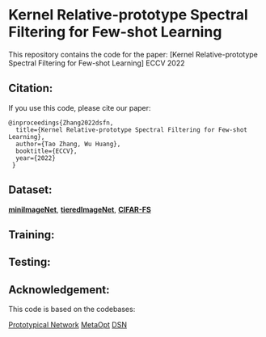 # Kernel Relative-prototype Spectral Filtering for Few-shot Learning

This repository contains the code for the paper: [Kernel Relative-prototype Spectral Filtering for Few-shot Learning]
ECCV 2022

## Citation:
If you use this code, please cite our paper:

```
@inproceedings{Zhang2022dsfn,
  title={Kernel Relative-prototype Spectral Filtering for Few-shot Learning},
  author={Tao Zhang, Wu Huang},
  booktitle={ECCV},
  year={2022}
 }
 ```
 
 ## Dataset:
[**miniImageNet**](https://drive.google.com/file/d/1fJAK5WZTjerW7EWHHQAR9pRJVNg1T1Y7), [**tieredImageNet**](https://drive.google.com/file/d/1nVGCTd9ttULRXFezh4xILQ9lUkg0WZCG), [**CIFAR-FS**](https://www.cs.toronto.edu/~kriz/cifar-100-python.tar.gz)

## Training:

## Testing:

## Acknowledgement:
This code is based on the codebases:

[Prototypical Network](https://github.com/jakesnell/prototypical-networks)
[MetaOpt](https://github.com/kjunelee/MetaOptNet)
[DSN](https://github.com/chrysts/dsn_fewshot)
